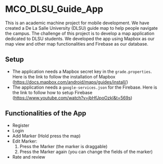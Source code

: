 # MCO_DLSU_Guide_App

This is an academic machine project for mobile development.  We have created a De La Salle University (DLSU) guide map to help people navigate the campus.
The challenge of this project is to develop a map application dedicated to DLSU students.  We developed the app using Mapbox as our map view and other map functionalities and Firebase as our database.

## Setup
- The application needs a Mapbox secret key in the `grade.properties`. Here is the link to follow the installation of Mapbox (https://docs.mapbox.com/android/maps/guides/install/)
- The application needs a `google-services.json` for the Firebase. Here is the link to follow how to setup Firebase (https://www.youtube.com/watch?v=jbHfJpoOzkI&t=569s)

## Functionalities of the App
- Register
- Login
- Add Marker (Hold press the map)
- Edit Marker:
  1. Press the Marker (the marker is draggable)
  2. Press the Marker again (you can change the fields of the marker)
- Rate and review
